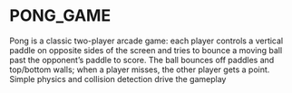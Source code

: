 # PONG_GAME
Pong is a classic two-player arcade game: each player controls a vertical paddle on opposite sides of the screen and tries to bounce a moving ball past the opponent’s paddle to score. The ball bounces off paddles and top/bottom walls; when a player misses, the other player gets a point. Simple physics and collision detection drive the gameplay
